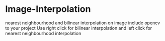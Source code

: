 # Image-Interpolation
nearest neighbourhood and bilinear interpolation on image
include opencv to your project
Use right click for bilinear interpolation and left click for nearest neighbourhood interpolation
